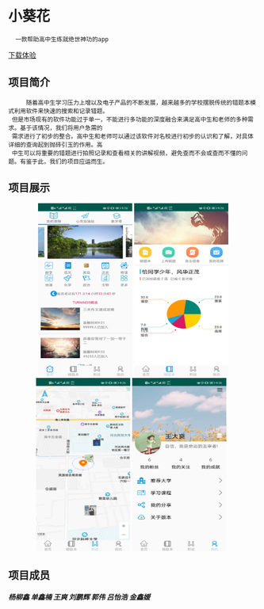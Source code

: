 # 小葵花 
      一款帮助高中生练就绝世神功的app  
[下载体验](https://fir.im/4hzf)


## 项目简介
         随着高中生学习压力上增以及电子产品的不断发展，越来越多的学校摆脱传统的错题本模式利用软件来快速的搜索和记录错题。
     但是市场现有的软件功能过于单一，不能进行多功能的深度融合来满足高中生和老师的多种需求。基于该情况，我们将用户急需的
     需求进行了初步的整合。高中生和老师可以通过该软件对名校进行初步的认识和了解，对具体详细的查询起到抛砖引玉的作用。高
     中生可以将重要的错题进行拍照记录和查看相关的讲解视频，避免查而不会或查而不懂的问题。有鉴于此，我们的项目应运而生。



## 项目展示
<div align="center">
<img src="imagefolder/index.jpg" height="350" width="190" >
<img src="imagefolder/mistake.jpg" height="350" width="190" >
<img src="imagefolder/near.jpg" height="350" width="190" >
<img src="imagefolder/myself.jpg" height="350" width="190" >
 </div>
 
 ## 项目成员
  
 ##### 杨柳鑫  单鑫楠   王爽  刘鹏辉  郭伟  吕怡浩   金鑫媛
  



